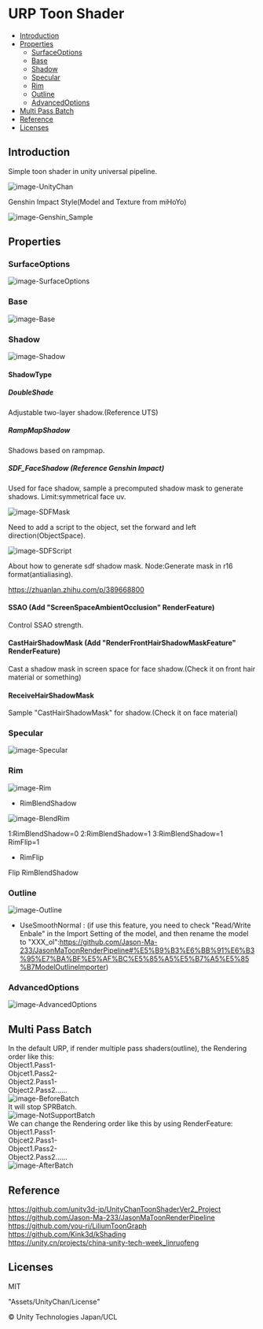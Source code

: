 # URP Toon Shader
- [Introduction](#Introduction)
- [Properties](#Properties)
	- [SurfaceOptions](#SurfaceOptions)
	- [Base](#Base)
	- [Shadow](#Shadow)
	- [Specular](#Specular)
	- [Rim](#Rim)
	- [Outline](#Outline)
	- [AdvancedOptions](#AdvancedOptions)
- [Multi Pass Batch](#Multi-Pass-Batch)
- [Reference](#Reference)
- [Licenses](#Licenses)

## Introduction  
Simple toon shader in unity universal pipeline.

![image-UnityChan](image/UnityChan.png)  

Genshin Impact Style(Model and Texture from miHoYo)

![image-Genshin_Sample](image/Genshin_Sample.gif)  

## Properties
### SurfaceOptions
![image-SurfaceOptions](image/SurfaceOptions.png) 


### Base
![image-Base](image/Base.png) 
### Shadow
![image-Shadow](image/Shadow.png) 

#### ShadowType

##### DoubleShade 
Adjustable two-layer shadow.(Reference UTS)

##### RampMapShadow 
Shadows based on rampmap.

##### SDF_FaceShadow (Reference Genshin Impact) 

Used for face shadow, sample a precomputed shadow mask to generate shadows.
Limit:symmetrical face uv.

![image-SDFMask](image/SDFMask.png) 

Need to add a script to the object, set the forward and left direction(ObjectSpace).

![image-SDFScript](image/SDFScript.png) 

About how to generate sdf shadow mask.
Node:Generate mask in r16 format(antialiasing).

https://zhuanlan.zhihu.com/p/389668800 

#### SSAO (Add "ScreenSpaceAmbientOcclusion" RenderFeature)

Control SSAO strength.

#### CastHairShadowMask (Add "RenderFrontHairShadowMaskFeature" RenderFeature)

Cast a shadow mask in screen space for face shadow.(Check it on front hair material or something)

#### ReceiveHairShadowMask

Sample "CastHairShadowMask" for shadow.(Check it on face material)

### Specular

![image-Specular](image/Specular.png) 


### Rim
![image-Rim](image/Rim.png)  

- RimBlendShadow  

![image-BlendRim](image/BlendRim.png) 

1:RimBlendShadow=0 2:RimBlendShadow=1 3:RimBlendShadow=1 RimFlip=1  

- RimFlip  

Flip RimBlendShadow

### Outline
![image-Outline](image/Outline.png)  
- UseSmoothNormal : (if use this feature, you need to check "Read/Write Enbale" in the Import Setting of the model, and then rename the model to "XXX_ol":https://github.com/Jason-Ma-233/JasonMaToonRenderPipeline#%E5%B9%B3%E6%BB%91%E6%B3%95%E7%BA%BF%E5%AF%BC%E5%85%A5%E5%B7%A5%E5%85%B7ModelOutlineImporter)

### AdvancedOptions
![image-AdvancedOptions](image/AdvancedOptions.png) 


## Multi Pass Batch

In the default URP, if render multiple pass shaders(outline), the Rendering order like this:  
Object1.Pass1-  
Objcet1.Pass2-  
Object2.Pass1-  
Object2.Pass2......  
![image-BeforeBatch](image/BeforeBatch.png)    
It will stop SPRBatch.  
![image-NotSupportBatch](image/NotSupportBatch.png)   
We can change the Rendering order like this by using RenderFeature:  
Object1.Pass1-  
Objcet2.Pass1-  
Object1.Pass2-  
Object2.Pass2......  
![image-AfterBatch](image/AfterBatch.png)   

## Reference

https://github.com/unity3d-jp/UnityChanToonShaderVer2_Project  
https://github.com/Jason-Ma-233/JasonMaToonRenderPipeline  
https://github.com/you-ri/LiliumToonGraph  
https://github.com/Kink3d/kShading  
https://unity.cn/projects/china-unity-tech-week_linruofeng

## Licenses

MIT

"Assets/UnityChan/License"

© Unity Technologies Japan/UCL
